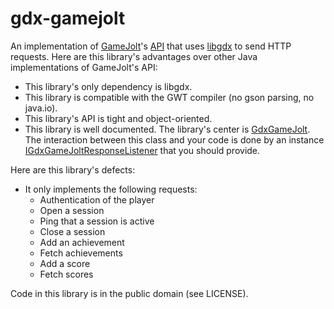 # gdx-gamejolt

An implementation of [GameJolt](gamejolt.com)'s [API](http://gamejolt.com/api/doc/game) that uses [libgdx](https://github.com/libgdx/libgdx) to send HTTP requests. Here are this library's advantages over other Java implementations of GameJolt's API:

* This library's only dependency is libgdx.
* This library is compatible with the GWT compiler (no gson parsing, no java.io).
* This library's API is tight and object-oriented.
* This library is well documented. The library's center is [GdxGameJolt](https://github.com/smelc/gdx-gamejolt/blob/master/src/com/hgames/gdx/gamejolt/GdxGameJolt.java). The interaction between this class and your code is done by an instance [IGdxGameJoltResponseListener](https://github.com/smelc/gdx-gamejolt/blob/master/src/com/hgames/gdx/gamejolt/IGdxGameJoltResponseListener.java) that you should provide.

Here are this library's defects:

* It only implements the following requests:
    * Authentication of the player
    * Open a session
    * Ping that a session is active
    * Close a session
    * Add an achievement
    * Fetch achievements
    * Add a score
    * Fetch scores

Code in this library is in the public domain (see LICENSE).
